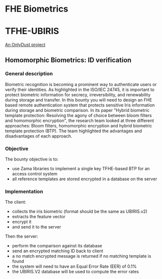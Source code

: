 # FHE Biometrics
# TFHE-UBIRIS

[An OnlyDust project](https://app.onlydust.xyz/projects/f0d669e2-a45f-44ca-ae32-7b3d69ee12ba)

## Homomorphic Biometrics: ID verification

### General description

Biometric recognition is becoming a prominent way to authenticate users or verify their identities. As highlighted in the ISO/IEC 24745, it is important to protect biometric information for secrecy, irreversibility, and renewability during storage and transfer. In this bounty you will need to design an FHE based remote authentication system that protects sensitive Iris information during storage and biometric comparison. In its paper "Hybrid biometric template protection: Resolving the agony of choice between bloom filters and homomorphic encryption", the research team looked at three different approaches: Bloom filters, homomorphic encryption and hybrid biometric template protection (BTP). The team highlighted the advantages and disadvantages of each approach.

### Objective

The bounty objective is to:
- use Zama libraries to implement a single key TFHE-based BTP for an access control system
- all reference templates are stored encrypted in a database on the server

### Implementation

The client:
- collects the iris biometric (format should be the same as UBIRIS.v2)
- extracts the feature vector
- encrypt it
- and send it to the server

Then the server:
- perform the comparison against its database
- send an encrypted matching ID back to client
- a no match encrypted message is returned if no matching template is found
- the system will need to have an Equal Error Rate (EER) of 0.1%
- the UBIRIS.V2 database will be used to compute the error rates
